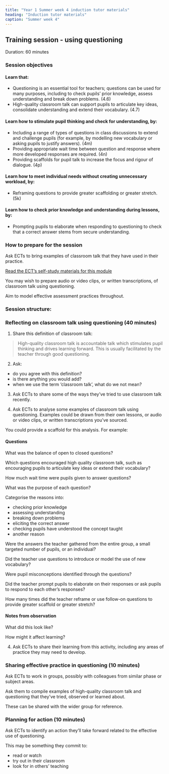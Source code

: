 ```yaml
---
title: "Year 1 Summer week 4 induction tutor materials"
heading: "Induction tutor materials"
caption: "Summer week 4"
---
```


## Training session - using questioning

Duration: 60 minutes

### Session objectives

#### Learn that:

- Questioning is an essential tool for teachers; questions can be used for many purposes, including to check pupils’ prior knowledge, assess understanding and break down problems. (4.6)
- High-quality classroom talk can support pupils to articulate key ideas, consolidate understanding and extend their vocabulary. (4.7)

#### Learn how to stimulate pupil thinking and check for understanding, by:

- Including a range of types of questions in class discussions to extend and challenge pupils (for example, by modelling new vocabulary or asking pupils to justify answers). (4m)
- Providing appropriate wait time between question and response where more developed responses are required. (4n)
- Providing scaffolds for pupil talk to increase the focus and rigour of dialogue. (4p) 

#### Learn how to meet individual needs without creating unnecessary workload, by:

- Reframing questions to provide greater scaffolding or greater stretch. (5k)

#### Learn how to check prior knowledge and understanding during lessons, by:

- Prompting pupils to elaborate when responding to questioning to check that a correct answer stems from secure understanding.

### How to prepare for the session

Ask ECTs to bring examples of classroom talk that they have used in their practice.

[Read the ECT’s self-study materials for this module](education-development-trust/year-1-assessment-feedback-and-questioning/summer-week-4-ect-instructions/)

You may wish to prepare audio or video clips, or written transcriptions, of classroom talk using questioning.

Aim to model effective assessment practices throughout.

### Session structure:

### Reflecting on classroom talk using questioning (40 minutes)

1. Share this definition of classroom talk:

> High-quality classroom talk is accountable talk which stimulates pupil thinking and drives learning forward. This is usually facilitated by the teacher through good questioning.

2. Ask:

- do you agree with this definition?
- is there anything you would add?
- when we use the term ‘classroom talk’, what do we not mean? 

3. Ask ECTs to share some of the ways they’ve tried to use classroom talk recently.

4. Ask ECTs to analyse some examples of classroom talk using questioning. Examples could be drawn from their own lessons, or audio or video clips, or written transcriptions you’ve sourced.

You could provide a scaffold for this analysis. For example:

#### Questions

What was the balance of open to closed questions? 

Which questions encouraged high quality classroom talk, such as encouraging pupils to articulate key ideas or extend their vocabulary?

How much wait time were pupils given to answer questions?

What was the purpose of each question?

Categorise the reasons into: 

- checking prior knowledge
- assessing understanding
- breaking down problems
- eliciting the correct answer
- checking pupils have understood the concept taught
- another reason

Were the answers the teacher gathered from the entire group, a small targeted number of pupils, or an individual?

Did the teacher use questions to introduce or model the use of new vocabulary?

Were pupil misconceptions identified through the questions?

Did the teacher prompt pupils to elaborate on their responses or ask pupils to respond to each other’s responses?

How many times did the teacher reframe or use follow-on questions to provide greater scaffold or greater stretch?

#### Notes from observation

What did this look like?

How might it affect learning?

4. Ask ECTs to share their learning from this activity, including any areas of practice they may need to develop.

### Sharing effective practice in questioning (10 minutes) 

Ask ECTs to work in groups, possibly with colleagues from similar phase or subject areas.

Ask them to compile examples of high-quality classroom talk and questioning that they’ve tried, observed or learned about.

These can be shared with the wider group for reference.

### Planning for action (10 minutes)  

Ask ECTs to identify an action they’ll take forward related to the effective use of questioning.

This may be something they commit to:

- read or watch
- try out in their classroom
- look for in others’ teaching